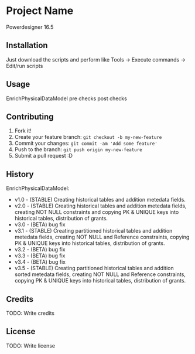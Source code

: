 # Project Name

Powerdesigner 16.5

## Installation

Just download the scripts and perform like Tools -> Execute commands -> Edit/run scripts

## Usage

EnrichPhysicalDataModel
pre checks
post checks

## Contributing

1. Fork it!
2. Create your feature branch: `git checkout -b my-new-feature`
3. Commit your changes: `git commit -am 'Add some feature'`
4. Push to the branch: `git push origin my-new-feature`
5. Submit a pull request :D

## History

EnrichPhysicalDataModel:

  * v1.0 - (STABLE) Creating historical tables and addition metedata fields.
  * v2.0 - (STABLE) Creating historical tables and addition metedata fields, creating NOT NULL constraints and 
           copying PK & UNIQUE keys into historical tables, distribution of grants.
  * v3.0 - (BETA) bug fix
  * v3.1 - (STABLE) Creating partitioned historical tables and addition metedata fields, creating NOT NULL and 
           Reference constraints, copying PK & UNIQUE keys into historical tables, distribution of grants.
  * v3.2 - (BETA) bug fix
  * v3.3 - (BETA) bug fix
  * v3.4 - (BETA) bug fix
  * v3.5 - (STABLE) Creating partitioned historical tables and addition sorted metedata fields, creating NOT NULL and 
           Reference constraints, copying PK & UNIQUE keys into historical tables, distribution of grants.

## Credits

TODO: Write credits

## License

TODO: Write license
